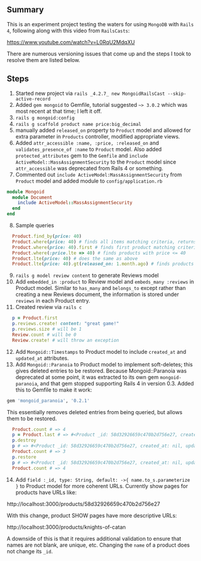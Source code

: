 ## Summary
This is an experiment project testing the waters for using `MongoDB` with `Rails 4`, following along with this video from `RailsCasts`:

https://www.youtube.com/watch?v=L0RqU2MdqXU

There are numerous versioning issues that come up and the steps I took to resolve them are listed below.

## Steps
1. Started new project via `rails _4.2.7_ new MongoidRailsCast --skip-active-record`
2. Added `gem mongoid` to Gemfile, tutorial suggested `~> 3.0.2` which was most recent at that time; I left it off.
3. `rails g mongoid:config`
4. `rails g scaffold product name price:big_decimal`
5. manually added `released_on` property to `Product` model and allowed for extra parameter in `Products` controller, modified appropriate views.
6. Added `attr_accessible :name, :price, :released_on` and `validates_presence_of :name` to `Product` model.  Also added `protected_attributes` gem to the `Gemfile` and `include ActiveModel::MassAssignmentSecurity` to the `Product` model since `attr_accessible` was deprecated from Rails 4 or something.
7. Commented out `include ActiveModel:MassAssignmentSecurity` from `Product` model and added module to `config/application.rb`

  ```ruby
  module Mongoid
    module Document
      include ActiveModel::MassAssignmentSecurity
    end
  end
  ```
8. Sample queries
  ```ruby
    Product.find_by(price: 40)
    Product.where(price: 40) # finds all items matching criteria, returns array-like Mongoid::Criteria object similar to AR relation object
    Product.where(price: 40).first # finds first product matching criteria
    Product.where(:price.lte => 40) # finds products with price <= 40
    Product.lte(price: 40) # does the same as above
    Product.lte(price: 40).gt(released_on: 1.month.ago) # finds products cheaper than 40 released within the last month
  ```

9. `rails g model review content` to generate Reviews model
10. Add `embedded_in :product` to Review model and `embeds_many :reviews` in Product model.  Similar to `has_many` and `belongs_to` except rather than creating a new Reviews document, the information is stored under `reviews` in each Product entry.
11. Created review via `rails c`
  ```ruby
    p = Product.first
    p.reviews.create! content: "great game!"
    p.reviews.size # will be 1
    Review.count # will be 0
    Review.create! # will throw an exception
  ```
12. Add `Mongoid::Timestamps` to Product model to include `created_at` and `updated_at` attributes.
13. Add `Mongoid::Paranoia` to Product model to implement soft-deletes; this gives deleted entries to be restored.  Because Mongoid::Paranoia was deprecated at some point, it was extracted to its own gem `mongoid-paranoia`, and that gem stopped supporting Rails 4 in version 0.3.  Added this to Gemfile to make it work:
  ```ruby
  gem 'mongoid_paranoia', '0.2.1'
  ```
This essentially removes deleted entries from being queried, but allows them to be restored.
  ```ruby
    Product.count # => 4
    p = Product.last # => #<Product _id: 58d32926659c470b2d756e27, created_at: nil, updated_at: nil, deleted_at(deleted_at): nil, name: "Settlers of Catan", price: "34.99", released_on: 2012-01-01 00:00:00 UTC>
    p.destroy
    p # => #<Product _id: 58d32926659c470b2d756e27, created_at: nil, updated_at: nil, deleted_at(deleted_at): 2017-03-24 00:51:09 UTC, name: "Settlers of Catan", price: "34.99", released_on: 2012-01-01 00:00:00 UTC>
    Product.count # => 3
    p.restore
    p # => #<Product _id: 58d32926659c470b2d756e27, created_at: nil, updated_at: nil, deleted_at(deleted_at): nil, name: "Settlers of Catan", price: "34.99", released_on: 2012-01-01 00:00:00 UTC>
    Product.count # => 4
  ```
14. Add `field :_id, type: String, default: ->{ name.to_s.parameterize }` to Product model for more coherent URLs.  Currently show pages for products have URLs like:

  http://localhost:3000/products/58d32926659c470b2d756e27

  With this change, product SHOW pages have more descriptive URLs:

  http://localhost:3000/products/knights-of-catan

  A downside of this is that it requires additional validation to ensure that names are not blank, are unique, etc.  Changing the `name` of a product does not change its `_id`.
